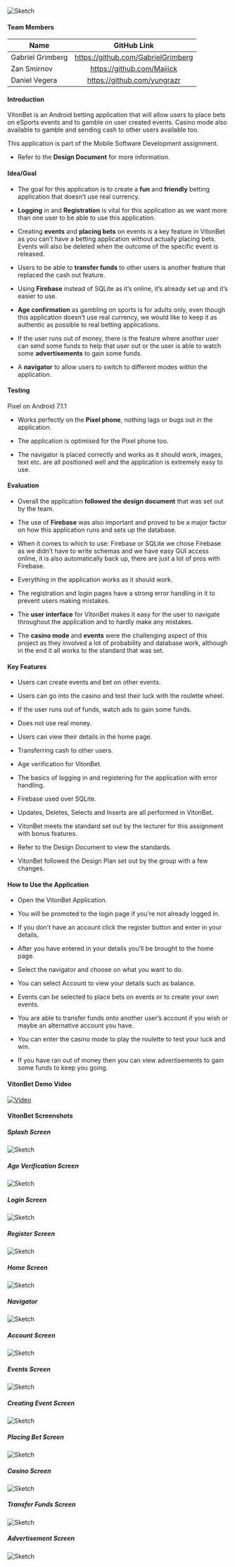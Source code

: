 ![Sketch](https://github.com/GabrielGrimberg/VitonBet/blob/master/Design%20Document/App-Logos/PrimaryLogo.png?raw=true)

#### Team Members
| Name       | GitHub Link      |
| -------------   |:-------------:|
| Gabriel Grimberg|https://github.com/GabrielGrimberg |
| Zan Smirnov     |https://github.com/Majiick         |
| Daniel Vegera   |https://github.com/yungrazr        |

#### Introduction
VitonBet is an Android betting application that will allow users to place bets on eSports events and to gamble on user created events. Casino mode also available to gamble and sending cash to other users available too.

This application is part of the Mobile Software Development assignment.

- Refer to the **Design Document** for more information.

#### Idea/Goal

- The goal for this application is to create a **fun** and **friendly** betting application that doesn’t use real currency.

- **Logging** in and **Registration** is vital for this application as we want more than one user to be able to use this application.

- Creating **events** and **placing bets** on events is a key feature in VitonBet as you can’t have a betting application without actually placing bets. Events will also be deleted when the outcome of the specific event is released.

- Users to be able to **transfer funds** to other users is another feature that replaced the cash out feature.

- Using **Firebase** instead of SQLite as it’s online, it’s already set up and it’s easier to use.

- **Age confirmation** as gambling on sports is for adults only, even though this application doesn’t use real currency, we would like to keep it as authentic as possible to real betting applications.

- If the user runs out of money, there is the feature where another user can send some funds to help that user out or the user is able to watch some **advertisements** to gain some funds.

- A **navigator** to allow users to switch to different modes within the application.

#### Testing

Pixel on Android 7.1.1

- Works perfectly on the **Pixel phone**, nothing lags or bugs out in the application.

- The application is optimised for the Pixel phone too.

- The navigator is placed correctly and works as it should work, images, text etc. are all positioned well and the application is extremely easy to use.

#### Evaluation

- Overall the application **followed the design document** that was set out by the team.

- The use of **Firebase** was also important and proved to be a major factor on how this application runs and sets up the database.

- When it comes to which to use: Firebase or SQLite we chose Firebase as we didn’t have to write schemas and we have easy GUI access online, it is also automatically back up, there are just a lot of pros with Firebase.

- Everything in the application works as it should work.

- The registration and login pages have a strong error handling in it to prevent users making mistakes.

- The **user interface** for VitonBet makes it easy for the user to navigate throughout the application and to hardly make any mistakes.

- The **casino mode** and **events** were the challenging aspect of this project as they involved a lot of probability and database work, although in the end it all works to the standard that was set.

#### Key Features

- Users can create events and bet on other events.

- Users can go into the casino and test their luck with the roulette wheel.

- If the user runs out of funds, watch ads to gain some funds.

- Does not use real money.

- Users can view their details in the home page.

- Transferring cash to other users.

- Age verification for VitonBet.

- The basics of logging in and registering for the application with error handling.

- Firebase used over SQLite.

- Updates, Deletes, Selects and Inserts are all performed in VitonBet.

- VitonBet meets the standard set out by the lecturer for this assignment with bonus features.

- Refer to the Design Document to view the standards.

- VitonBet followed the Design Plan set out by the group with a few changes.

#### How to Use the Application

- Open the VitonBet Application.

- You will be promoted to the login page if you’re not already logged in.

- If you don’t have an account click the register button and enter in your details.

- After you have entered in your details you’ll be brought to the home page.

- Select the navigator and choose on what you want to do.

- You can select Account to view your details such as balance.

- Events can be selected to place bets on events or to create your own events.

- You are able to transfer funds onto another user’s account if you wish or maybe an alternative account you have.

- You can enter the casino mode to play the roulette to test your luck and win.

- If you have ran out of money then you can view advertisements to gain some funds to keep you going.

#### VitonBet Demo Video

[![Video](http://img.youtube.com/vi/1OAnI_wkVhs/0.jpg)](https://youtu.be/WoGLBCSc-Zo)

#### VitonBet Screenshots

##### Splash Screen
![Sketch](https://github.com/GabrielGrimberg/VitonBet/blob/master/Screenshots/Splash.jpg?raw=true)

##### Age Verification Screen
![Sketch](https://github.com/GabrielGrimberg/VitonBet/blob/master/Screenshots/Age.jpg?raw=true)

##### Login Screen
![Sketch](https://github.com/GabrielGrimberg/VitonBet/blob/master/Screenshots/Login.jpg?raw=true)

##### Register Screen
![Sketch](https://github.com/GabrielGrimberg/VitonBet/blob/master/Screenshots/Register.jpg?raw=true)

##### Home Screen
![Sketch](https://github.com/GabrielGrimberg/VitonBet/blob/master/Screenshots/Main.jpg?raw=true)

##### Navigator 
![Sketch](https://github.com/GabrielGrimberg/VitonBet/blob/master/Screenshots/Nav.jpg?raw=true)

##### Account Screen
![Sketch](https://github.com/GabrielGrimberg/VitonBet/blob/master/Screenshots/Home.jpg?raw=true)

##### Events Screen
![Sketch](https://github.com/GabrielGrimberg/VitonBet/blob/master/Screenshots/Events.jpg?raw=true)

##### Creating Event Screen
![Sketch](https://github.com/GabrielGrimberg/VitonBet/blob/master/Screenshots/MakeE.jpg?raw=true)

##### Placing Bet Screen
![Sketch](https://github.com/GabrielGrimberg/VitonBet/blob/master/Screenshots/MakeB.jpg?raw=true)

##### Casino Screen
![Sketch](https://github.com/GabrielGrimberg/VitonBet/blob/master/Screenshots/Casino.jpg?raw=true)

##### Transfer Funds Screen
![Sketch](https://github.com/GabrielGrimberg/VitonBet/blob/master/Screenshots/Transfer.jpg?raw=true)

##### Advertisement Screen
![Sketch](https://github.com/GabrielGrimberg/VitonBet/blob/master/Screenshots/Ad.jpg?raw=true)
